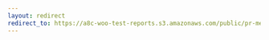 ```yaml
---
layout: redirect
redirect_to: https://a8c-woo-test-reports.s3.amazonaws.com/public/pr-merge/39463/e2e/index.html
---
```

